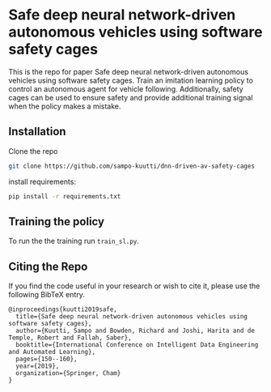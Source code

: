 # Safe deep neural network-driven autonomous vehicles using software safety cages

This is the repo for paper Safe deep neural network-driven autonomous vehicles using software safety cages. 
Train an imitation learning policy to control an autonomous agent for vehicle following. 
Additionally, safety cages can be used to ensure safety and provide additional training signal when the policy
makes a mistake.


## Installation
Clone the repo

```bash
git clone https://github.com/sampo-kuutti/dnn-driven-av-safety-cages
```

install requirements:
```bash
pip install -r requirements.txt
```

## Training the policy


To run the the training run `train_sl.py`.

## Citing the Repo

If you find the code useful in your research or wish to cite it, please use the following BibTeX entry.

```text
@inproceedings{kuutti2019safe,
  title={Safe deep neural network-driven autonomous vehicles using software safety cages},
  author={Kuutti, Sampo and Bowden, Richard and Joshi, Harita and de Temple, Robert and Fallah, Saber},
  booktitle={International Conference on Intelligent Data Engineering and Automated Learning},
  pages={150--160},
  year={2019},
  organization={Springer, Cham}
}
```
